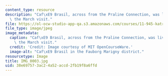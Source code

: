 ```yaml
---
content_type: resource
description: "Caf\xE9 Brasil, across from the Praline Connection, was lively during\
  \ the March visit."
file: https://ol-ocw-studio-app-qa.s3.amazonaws.com/courses/11-945-katrina-practicum-spring-2006/38e697573ac24a52accd2fb19f8a6ffd_IMG_0003.jpg
file_type: image/jpeg
image_metadata:
  caption: "Caf\xE9 Brasil, across from the Praline Connection, was lively during\
    \ the March visit."
  credit: 'Credit: Image courtesy of MIT OpenCourseWare.'
  image-alt: "Caf\xE9 Brasil in the Fauborg Marigny district."
resourcetype: Image
title: IMG_0003.jpg
uid: 38e69757-3ac2-4a52-accd-2fb19f8a6ffd
---
```

